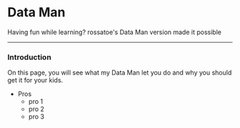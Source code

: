 # Data Man
Having fun while learning? rossatoe's Data Man version made it possible

---

### Introduction
On this page, you will see what my Data Man let you do and why you should get it for your kids.

- Pros
  * pro 1
  * pro 2
  * pro 3


